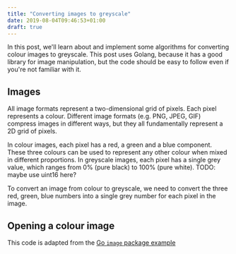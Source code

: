 ```yaml
---
title: "Converting images to greyscale"
date: 2019-08-04T09:46:53+01:00
draft: true
---
```


In this post, we'll learn about and implement some algorithms for converting colour images to greyscale. This post uses Golang, because it has a good library for image manipulation, but the code should be easy to follow even if you're not familiar with it.

## Images

All image formats represent a two-dimensional grid of pixels. Each pixel represents a colour. Different image formats (e.g. PNG, JPEG, GIF) compress images in different ways, but they all fundamentally represent a 2D grid of pixels.

In colour images, each pixel has a red, a green and a blue component. These three colours can be used to represent any other colour when mixed in different proportions. In greyscale images, each pixel has a single grey value, which ranges from 0% (pure black) to 100% (pure white). TODO: maybe use uint16 here?

To convert an image from colour to greyscale, we need to convert the three red, green, blue numbers into a single grey number for each pixel in the image.

## Opening a colour image



This code is adapted from the [Go `image` package example](https://golang.org/pkg/image/#example_)
